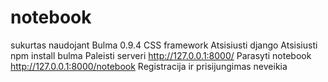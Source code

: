 # notebook
sukurtas naudojant Bulma 0.9.4 CSS framework
Atsisiusti django
Atsisiusti npm install bulma 
Paleisti serveri http://127.0.0.1:8000/
Parasyti notebook http://127.0.0.1:8000/notebook
Registracija ir prisijungimas neveikia
